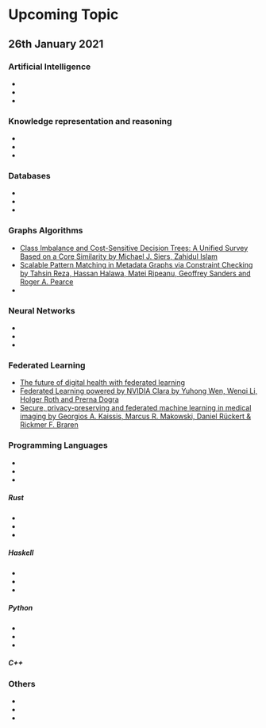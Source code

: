# Upcoming Topic

## 26th January 2021

### Artificial Intelligence
- 
- 
- 

### Knowledge representation and reasoning
- 
- 
- 

### Databases
- 
- 
- 

### Graphs Algorithms
- [Class Imbalance and Cost-Sensitive Decision Trees: A Unified Survey Based on a Core Similarity by Michael J. Siers, Zahidul Islam](https://dl.acm.org/doi/abs/10.1145/3415156)
- [Scalable Pattern Matching in Metadata Graphs via Constraint Checking by Tahsin Reza, Hassan Halawa, Matei Ripeanu, Geoffrey Sanders and Roger A. Pearce](https://dl.acm.org/doi/pdf/10.1145/3434391)
- 

### Neural Networks
- 
- 
- 

### Federated Learning
- [The future of digital health with federated learning](https://www.nature.com/articles/s41746-020-00323-1)
- [Federated Learning powered by NVIDIA Clara by Yuhong Wen, Wenqi Li, Holger Roth and Prerna Dogra](https://developer.nvidia.com/blog/federated-learning-clara/)
- [Secure, privacy-preserving and federated machine learning in medical imaging by Georgios A. Kaissis, Marcus R. Makowski, Daniel Rückert & Rickmer F. Braren](https://www.nature.com/articles/s42256-020-0186-1)

### Programming Languages
- 
- 
- 
##### Rust
- 
- 
- 
##### Haskell
- 
- 
- 
##### Python
- 
- 
- 
##### C++



### Others
- 
- 
- 
